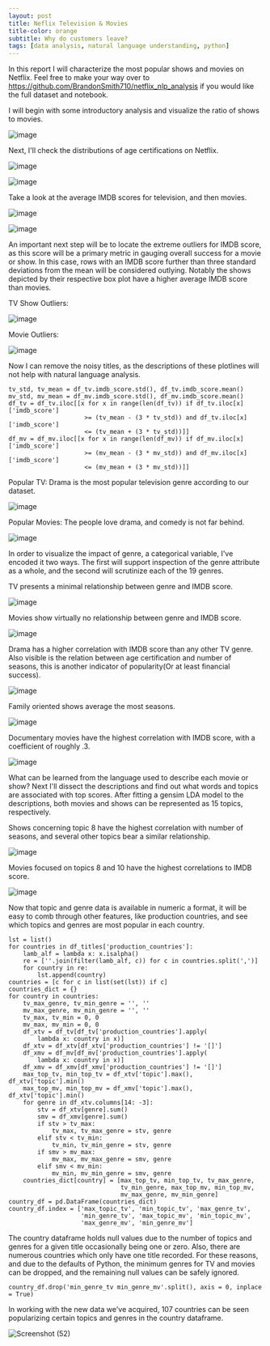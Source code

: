 ```yaml
---
layout: post
title: Neflix Television & Movies
title-color: orange
subtitle: Why do customers leave?
tags: [data analysis, natural language understanding, python]
---
```



In this report I will characterize the most popular shows and movies on Netflix.
Feel free to make your way over to https://github.com/BrandonSmith710/netflix_nlp_analysis if you would like the full dataset and notebook.

I will begin with some introductory analysis and visualize the ratio of shows to movies.

![image](https://user-images.githubusercontent.com/75755695/176339508-c5438251-698e-4c33-add0-1ce5486223f0.png)

Next, I'll check the distributions of age certifications on Netflix.

![image](https://user-images.githubusercontent.com/75755695/176339260-86cb7e08-7f68-4c3d-97ba-c827da1c3c6d.png)

![image](https://user-images.githubusercontent.com/75755695/176339443-4e0d078d-0911-486d-8168-25019e040824.png)

Take a look at the average IMDB scores for television, and then movies.

![image](https://user-images.githubusercontent.com/75755695/176340219-22639de1-a835-441b-8543-afb0a9e10b00.png)

![image](https://user-images.githubusercontent.com/75755695/176340345-c6c5571f-dc71-4254-83b0-238cef16ed97.png)

An important next step will be to locate the extreme outliers for IMDB score, as this score will be a primary metric in gauging overall success for a movie or show.
In this case, rows with an IMDB score further than three standard deviations from the mean will be considered outlying.
Notably the shows depicted by their respective box plot have a higher average IMDB score than movies.

TV Show Outliers:

![image](https://user-images.githubusercontent.com/75755695/176341099-ea9fc209-8690-4872-bcfb-c4013a622e71.png)

Movie Outliers:

![image](https://user-images.githubusercontent.com/75755695/176341151-a4c4a782-a9e7-4654-81d6-fcc28d0f594b.png)

Now I can remove the noisy titles, as the descriptions of these plotlines will not help with natural language analysis.

~~~
tv_std, tv_mean = df_tv.imdb_score.std(), df_tv.imdb_score.mean()
mv_std, mv_mean = df_mv.imdb_score.std(), df_mv.imdb_score.mean()
df_tv = df_tv.iloc[[x for x in range(len(df_tv)) if df_tv.iloc[x]['imdb_score']
                     >= (tv_mean - (3 * tv_std)) and df_tv.iloc[x]['imdb_score']
                     <= (tv_mean + (3 * tv_std))]]
df_mv = df_mv.iloc[[x for x in range(len(df_mv)) if df_mv.iloc[x]['imdb_score']
                     >= (mv_mean - (3 * mv_std)) and df_mv.iloc[x]['imdb_score']
                     <= (mv_mean + (3 * mv_std))]]
~~~

Popular TV: Drama is the most popular television genre according to our dataset.

![image](https://user-images.githubusercontent.com/75755695/176343327-a2f31c64-a6d9-449a-b2c7-5485c617e09e.png)

Popular Movies: The people love drama, and comedy is not far behind.

![image](https://user-images.githubusercontent.com/75755695/176343368-be795e30-9b5d-4d18-8d67-cf33a4b01fda.png)

In order to visualize the impact of genre, a categorical variable, I've encoded it two ways. The first will support inspection of the genre attribute as a whole, and the second will scrutinize each of the 19 genres.

TV presents a minimal relationship between genre and IMDB score.

![image](https://user-images.githubusercontent.com/75755695/176342414-ad061681-4466-4f76-a800-890fdff9c05b.png)

Movies show virtually no relationship between genre and IMDB score.

![image](https://user-images.githubusercontent.com/75755695/176345486-67c1f00d-a058-44ba-8ed8-5917e012d5dd.png)

Drama has a higher correlation with IMDB score than any other TV genre. Also visible is the relation between age certification and number of seasons, this is another indicator of popularity(Or at least financial success).

![image](https://user-images.githubusercontent.com/75755695/176342770-543cbaa1-3864-497c-84e7-b290b8a643be.png)

Family oriented shows average the most seasons.

![image](https://user-images.githubusercontent.com/75755695/176345627-48e93c87-ea89-4315-80e4-8c13df9cce5c.png)


Documentary movies have the highest correlation with IMDB score, with a coefficient of roughly .3.

![image](https://user-images.githubusercontent.com/75755695/176345854-0aed310c-d6d5-452a-9ae3-23607334d764.png)

What can be learned from the language used to describe each movie or show? Next I'll dissect the descriptions and find out what words and topics are associated with top scores. After fitting a gensim LDA model to the descriptions, both movies and shows can be represented as 15 topics, respectively.


Shows concerning topic 8 have the highest correlation with number of seasons, and several other topics bear a similar relationship.

![image](https://user-images.githubusercontent.com/75755695/176353449-79cf3739-da38-4c0c-828c-56f38cae09a2.png)

Movies focused on topics 8 and 10 have the highest correlations to IMDB score.

![image](https://user-images.githubusercontent.com/75755695/176353499-4959ddd3-205a-4c71-aa29-febea7e1ff7a.png)

Now that topic and genre data is available in numeric a format, it will be easy to comb through other features, like production countries, and see which topics and genres are most popular in each country.

~~~
lst = list()
for countries in df_titles['production_countries']:
    lamb_alf = lambda x: x.isalpha()
    re = [''.join(filter(lamb_alf, c)) for c in countries.split(',')]
    for country in re:
        lst.append(country)
countries = [c for c in list(set(lst)) if c]
countries_dict = {}
for country in countries:
    tv_max_genre, tv_min_genre = '', ''
    mv_max_genre, mv_min_genre = '', ''
    tv_max, tv_min = 0, 0
    mv_max, mv_min = 0, 0
    df_xtv = df_tv[df_tv['production_countries'].apply(
        lambda x: country in x)]
    df_xtv = df_xtv[df_xtv['production_countries'] != '[]']
    df_xmv = df_mv[df_mv['production_countries'].apply(
        lambda x: country in x)]
    df_xmv = df_xmv[df_xmv['production_countries'] != '[]']
    max_top_tv, min_top_tv = df_xtv['topic'].max(), df_xtv['topic'].min()
    max_top_mv, min_top_mv = df_xmv['topic'].max(), df_xtv['topic'].min()
    for genre in df_xtv.columns[14: -3]:
        stv = df_xtv[genre].sum()
        smv = df_xmv[genre].sum()
        if stv > tv_max:
            tv_max, tv_max_genre = stv, genre
        elif stv < tv_min:
            tv_min, tv_min_genre = stv, genre
        if smv > mv_max:
            mv_max, mv_max_genre = smv, genre
        elif smv < mv_min:
            mv_min, mv_min_genre = smv, genre
    countries_dict[country] = [max_top_tv, min_top_tv, tv_max_genre,
                               tv_min_genre, max_top_mv, min_top_mv,
                               mv_max_genre, mv_min_genre]
country_df = pd.DataFrame(countries_dict)
country_df.index = ['max_topic_tv', 'min_topic_tv', 'max_genre_tv',
                    'min_genre_tv', 'max_topic_mv', 'min_topic_mv',
                    'max_genre_mv', 'min_genre_mv']
~~~

The country dataframe holds null values due to the number of topics and genres for a given title occasionally being one or zero. Also, there are numerous countries which only have one title recorded. For these reasons, and due to the defaults of Python, the minimum genres for TV and movies can be dropped, and the remaining null values can be safely ignored.

~~~
country_df.drop('min_genre_tv min_genre_mv'.split(), axis = 0, inplace = True)
~~~

In working with the new data we've acquired, 107 countries can be seen popularizing certain topics and genres in the country dataframe.

![Screenshot (52)](https://user-images.githubusercontent.com/75755695/176356800-a61d84a0-38fa-40d2-80e5-cd9ba8a8e81e.png)
